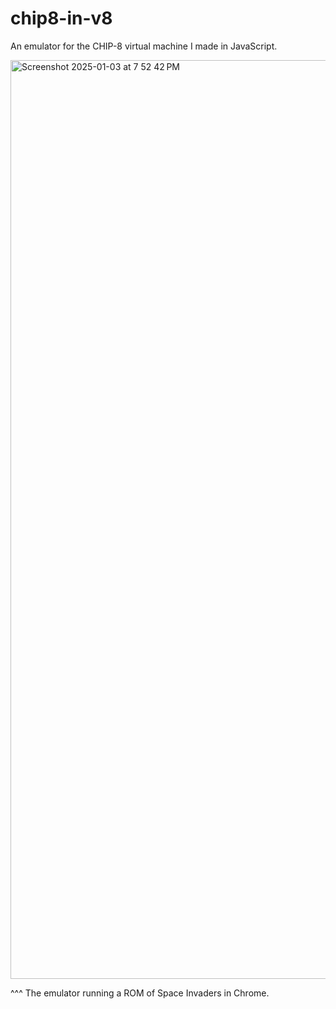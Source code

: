 # chip8-in-v8
An emulator for the CHIP-8 virtual machine I made in JavaScript.

<img width="1470" alt="Screenshot 2025-01-03 at 7 52 42 PM" src="https://github.com/user-attachments/assets/0da4fc14-4b45-449c-a678-eb6725e98b1c" />

^^^ The emulator running a ROM of Space Invaders in Chrome.
